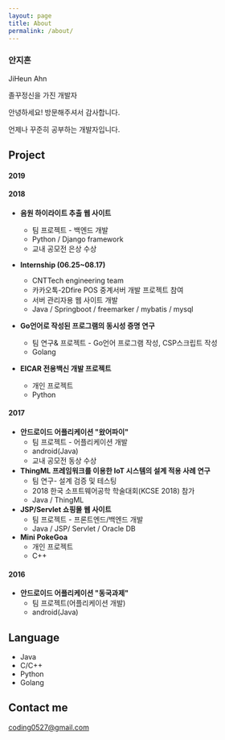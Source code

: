 ```yaml
---
layout: page
title: About
permalink: /about/
---
```


### 안지흔 
JiHeun Ahn

졸꾸정신을 가진 개발자

안녕하세요! 방문해주셔서 감사합니다.

언제나 꾸준히 공부하는 개발자입니다.



## Project

#### 2019



#### 2018

  * __음원 하이라이트 추출 웹 사이트__
    * 팀 프로젝트 - 백엔드 개발
    * Python / Django framework
    * 교내 공모전 은상 수상

  * __Internship (06.25~08.17)__
    * CNTTech engineering team
    * 카카오톡-2Dfire POS 중계서버 개발 프로젝트 참여
    * 서버 관리자용 웹 사이트 개발
    * Java / Springboot / freemarker / mybatis / mysql  

  * __Go언어로 작성된 프로그램의 동시성 증명 연구__
    * 팀 연구& 프로젝트 - Go언어 프로그램 작성, CSP스크립트 작성
    * Golang

  * __EICAR 전용백신 개발 프로젝트__
    * 개인 프로젝트
    * Python

#### 2017
  * __안드로이드 어플리케이션 "왔어파이"__
    * 팀 프로젝트 - 어플리케이션 개발
    * android(Java)
    * 교내 공모전 동상 수상
  * __ThingML 프레임워크를 이용한 IoT 시스템의 설계 적용 사례 연구__
    * 팀 연구- 설계 검증 및 테스팅
    * 2018 한국 소프트웨어공학 학술대회(KCSE 2018) 참가
    * Java / ThingML
  * __JSP/Servlet 쇼핑몰 웹 사이트__
    * 팀 프로젝트 - 프론트엔드/백엔드 개발
    * Java / JSP/ Servlet / Oracle DB
* __Mini PokeGoa__
  * 개인 프로젝트
  * C++

#### 2016
  * __안드로이드 어플리케이션 "동국과제"__
    * 팀 프로젝트(어플리케이션 개발)
    * android(Java)



## Language
* Java
* C/C++
* Python
* Golang




## Contact me

[coding0527@gmail.com](mailto:coding0527@gmail.com)
